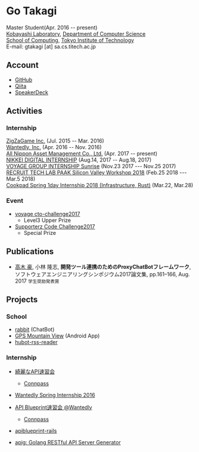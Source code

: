 # Go Takagi

Master Student(Apr. 2016 -- present)<br>
[Kobayashi Laboratory](http://www.sa.cs.titech.ac.jp/), [Department of Computer Science](http://educ.titech.ac.jp/cs/eng/)<br>
[School of Computing](http://www.titech.ac.jp/english/about/organization/schools/organization04.html), [Tokyo Institute of Technology](http://www.titech.ac.jp/english/index.html)<br>
E-mail: gtakagi [at] sa.cs.titech.ac.jp

## Account

- [GitHub](https://github.com/shimastripe)
- [Qiita](http://qiita.com/shimastripe)
- [SpeakerDeck](https://speakerdeck.com/shimastripe)

## Activities
### Internship

[ZigZaGame Inc.](http://zigzagame.com/) (Jul. 2015 -- Mar. 2016)<br>
[Wantedly, Inc.](https://www.wantedly.com/) (Apr. 2016 -- Nov. 2016)<br>
[All Nippon Asset Management Co., Ltd.](https://www.anam.co.jp/) (Apr. 2017 -- present)<br>
[NIKKEI DIGITAL INTERNSHIP](https://hack.nikkei.com/) (Aug.14, 2017 -- Aug.18, 2017)<br>
[VOYAGE GROUP INTERNSHIP Sunrise](https://voyagegroup.com/internship/sunrise/) (Nov.23 2017 --- Nov.25 2017)<br>
[RECRUIT TECH LAB PAAK Silicon Valley Workshop 2018](http://techlabpaak.com/siliconvalleyworkshop2018) (Feb.25 2018 --- Mar.5 2018)<br>
[Cookpad Spring 1day Internship 2018 (Infrastructure, Rust)](https://internship.cookpad.com/2018/spring/) (Mar.22, Mar.28)

### Event
- [voyage cto-challenge2017](https://supporterz.jp/lp/cto-challenge2017/)
	- Level3 Upper Prize
- [Supporterz Code Challenge2017](https://supporterz.jp/spevents/detail/spz_code_challenge_2017)
	- Special Prize

## Publications
- <u>高木 豪</u>, 小林 隆志, **開発ツール連携のためのProxyChatBotフレームワーク**, ソフトウェアエンジニアリングシンポジウム2017論文集, pp.161–166, Aug. 2017 `学生奨励発表賞`

## Projects

### School

- [rabbit](https://github.com/shimastripe/rabbit) (ChatBot)
- [GPS Mountain View](https://github.com/shimastripe/GPSMountainView) (Android App)
- [hubot-rss-reader](https://github.com/shimastripe/hubot-rss-reader)

### Internship

- [綺麗なAPI速習会](http://qiita.com/shimastripe/items/e9b0e1f8f8d77b89373f)

	- [Connpass](https://wantedly.connpass.com/event/36894/)

- [Wantedly Spring Internship 2016](http://engineer.wantedly.com/2016/03/11/spring-internship-2016.html)

- [API Blueprint速習会 @Wantedly](https://speakerdeck.com/shimastripe/api-blueprintsu-xi-hui-at-wantedly)

	- [Connpass](https://wantedly.connpass.com/event/31645/)

- [apiblueprint-rails](https://github.com/wantedly/apiblueprint-rails)

- [apig: Golang RESTful API Server Generator](https://github.com/wantedly/apig)
